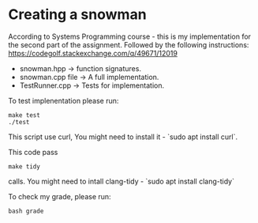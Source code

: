 

# Creating a snowman

According to Systems Programming course - this is my implementation for the second part of the assignment.
Followed by the following instructions:
https://codegolf.stackexchange.com/q/49671/12019

* snowman.hpp -> function signatures.
* snowman.cpp file -> A full implementation.
* TestRunner.cpp -> Tests for implementation.


To test implenentation please run:
<div>

    make test
    ./test

</div>
This script use curl, You might need to install it - `sudo apt install curl`.


This code pass
<div>

    make tidy

</div>
calls. You might need to intall clang-tidy - `sudo apt install clang-tidy`

To check my grade, please run:

<div>

    bash grade

</div>
